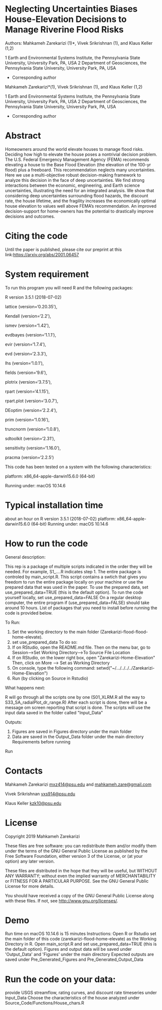 # Neglecting Uncertainties Biases House-Elevation Decisions to Manage Riverine Flood Risks 

Authors: Mahkameh Zarekarizi (1)*, Vivek Srikrishnan (1), and Klaus Keller (1,2)

1 Earth and Environmental Systems Institute, the Pennsylvania State University, University Park, PA, USA
2 Department of Geosciences, the Pennsylvania State University, University Park, PA, USA

* Corresponding author

Mahkameh Zarekarizi*(1), Vivek Srikrishnan (1), and Klaus Keller (1,2)

1 Earth and Environmental Systems Institute, the Pennsylvania State University, 
University Park, PA, USA
2 Department of Geosciences, the Pennsylvania State University, University Park, PA, USA

* Corresponding author 

# Abstract
Homeowners around the world elevate houses to manage flood risks. Deciding how high to elevate the house poses a nontrivial decision problem. The U.S. Federal Emergency Management Agency (FEMA) recommends elevating a house to the Base Flood Elevation (the elevation of the 100-yr flood) plus a freeboard. This recommendation neglects many uncertainties. Here we use a multi-objective robust decision-making framework to analyze this decision in the face of deep uncertainties. We find strong interactions between the economic, engineering, and Earth science uncertainties, illustrating the need for an integrated analysis. We show that considering deep uncertainties surrounding flood hazards, the discount rate, the house lifetime, and the fragility increases the economically optimal house elevation to values well above FEMA’s recommendation. An improved decision-support for home-owners has the potential to drastically improve decisions and outcomes. 

# Citing the code
Until the paper is published, please cite our preprint at this link:https://arxiv.org/abs/2001.06457  

# System requirement 
To run this program you will need R and the following packages: 

R version 3.5.1 (2018-07-02)

lattice (version=‘0.20.35’),

Kendall (version=‘2.2’),

ismev (version=‘1.42’),

evdbayes (version=‘1.1.1’),

evir (version=‘1.7.4’),

evd (version=‘2.3.3’),

lhs (version=‘1.0.1’),

fields (version=‘9.6’),

plotrix (version=‘3.7.5’),

rpart (version=‘4.1.15’),

rpart.plot (version=‘3.0.7’),

DEoptim (version=‘2.2.4’),

prim (version=‘1.0.16’),

truncnorm (version=‘1.0.8’),

sdtoolkit (version=‘2.31’),

sensitivity (version=‘1.16.0’),

pracma (version=‘2.2.5’)

This code has been tested on a system with the following characteristics:

platform: x86_64-apple-darwin15.6.0 (64-bit) 

Running under: macOS  10.14.6

# Typical installation time
about an hour on R version 3.5.1 (2018-07-02)
platform: x86_64-apple-darwin15.6.0 (64-bit) 
Running under: macOS  10.14.6

# How to run the code 
General description:

This rep is a package of multiple scripts indicated in the order they will be needed. For example, S1_....R indicates step 1.
The entire package is controled by main_script.R. This script contains a swtich that gives you freedom to run the entire package locally on your machine or use the prepared data that was used in the paper.
To use the prepared data, set use_prepared_data=TRUE (this is the default option). To run the code yourself locally, set use_prepared_data=FALSE
On a regular desktop computer, the entire program if (use_prepared_data=FALSE) should take around 10 hours.
List of packages that you need to install before running the code is provided below.

To Run:
1. Set the working directory to the main folder (Zarekarizi-flood-flood-home-elevate).
2. set use_prepared_data
To do so:
1. If on RStudio, open the README.md file. Then on the menu bar, go to
Session-->Set Working Directory-->To Source File Location
2. If on RStudio, on the lower right box, open "Zarekarizi-Home-Elevation"
Then, click on More --> Set as Working Directory
3. On console, type the following command:
setwd("~/.../../../../Zarekarizi-Home-Elevation")
4. Run (by clicking on Source in Rstudio)


What happens next:

R will go through all the scripts one by one (S01_XLRM.R all the way to  S33_SA_radialPlot_dr_range.R)
After each script is done, there will be a message om screen reporting that script is done.
The scripts will use the input data saved in the folder called "Input_Data"

Outputs:

1. Figures are saved in Figures directory under the main folder
2. Data are saved in the Output_Data folder under the main directory
Requirements before running

Run 

# Contacts 
Mahkameh Zarekarizi mxz414@psu.edu and mahkameh.zare@gmail.com

Vivek Srikrishnan vxs914@psu.edu

Klaus Keller kzk10@psu.edu

# License
Copyright 2019 Mahkameh Zarekarizi

These files are free software: you can redistribute them and/or modify them under the terms of the GNU General Public License as published by the Free Software Foundation, either version 3 of the License, or (at your option) any later version.

These files are distributed in the hope that they will be useful, but WITHOUT ANY WARRANTY; without even the implied warranty of MERCHANTABILITY or FITNESS FOR A PARTICULAR PURPOSE. See the GNU General Public License for more details.

You should have received a copy of the GNU General Public License along with these files. If not, see http://www.gnu.org/licenses/.
 
 # Demo
 Run time on macOS  10.14.6 is 15 minutes
 Instructions:
Open R or Rstudio
set the main folder of this code (zarekarizi-flood-home-elevate) as the Working Directory in R.
Open main_script.R and set use_prepared_data=TRUE (this is the default option). 
Figures and output data will be saved under 'Output_Data' and 'Figures' under the main directory
Expected outputs are saved under Pre_Generated_Figures and Pre_Generated_Output_Data

# Run the code on your data:
provide USGS streamflow, rating curves, and discount rate timeseries under Input_Data 
Choose the characteristics of the house analyzed under Source_Code/Functions/House_chars.R
